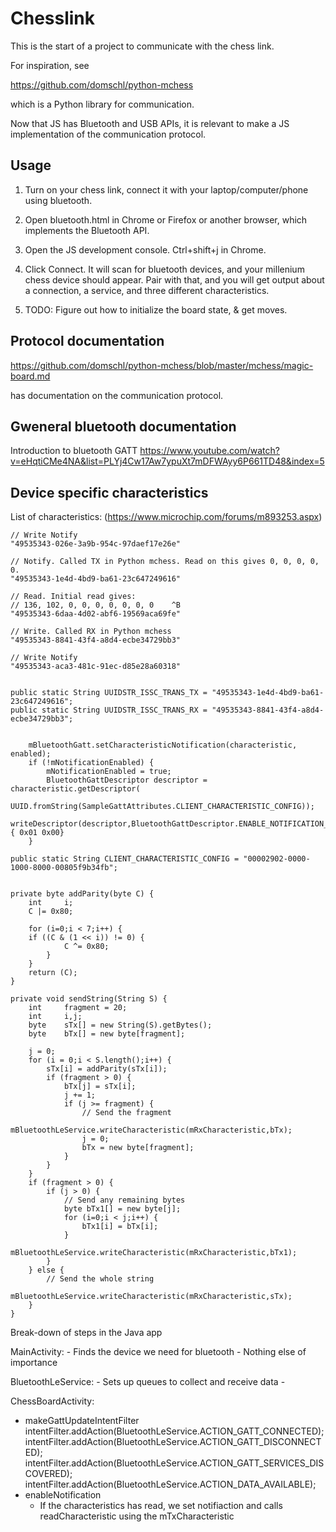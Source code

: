 # Chesslink

This is the start of a project to communicate with the chess link.

For inspiration, see

https://github.com/domschl/python-mchess

which is a Python library for communication.

Now that JS has Bluetooth and USB APIs, it is relevant to make a JS
implementation of the communication protocol.

## Usage

1. Turn on your chess link, connect it with your laptop/computer/phone
using bluetooth.

2. Open bluetooth.html in Chrome or Firefox or another browser, which
implements the Bluetooth API.

3. Open the JS development console. Ctrl+shift+j in Chrome.

4. Click Connect. It will scan for bluetooth devices, and your millenium
   chess device should appear. Pair with that, and you will get output
   about a connection, a service, and three different characteristics.

5. TODO: Figure out how to initialize the board state, & get moves.

## Protocol documentation

https://github.com/domschl/python-mchess/blob/master/mchess/magic-board.md

has documentation on the communication protocol.

## Gweneral bluetooth documentation

Introduction to bluetooth GATT
https://www.youtube.com/watch?v=eHqtiCMe4NA&list=PLYj4Cw17Aw7ypuXt7mDFWAyy6P661TD48&index=5

## Device specific characteristics

List of characteristics: (https://www.microchip.com/forums/m893253.aspx)

	// Write Notify
	"49535343-026e-3a9b-954c-97daef17e26e"

	// Notify. Called TX in Python mchess. Read on this gives 0, 0, 0, 0, 0.
	"49535343-1e4d-4bd9-ba61-23c647249616"

	// Read. Initial read gives:
	// 136, 102, 0, 0, 0, 0, 0, 0, 0   	^B
	"49535343-6daa-4d02-abf6-19569aca69fe"

	// Write. Called RX in Python mchess
	"49535343-8841-43f4-a8d4-ecbe34729bb3"

	// Write Notify
	"49535343-aca3-481c-91ec-d85e28a60318"


    public static String UUIDSTR_ISSC_TRANS_TX = "49535343-1e4d-4bd9-ba61-23c647249616";
    public static String UUIDSTR_ISSC_TRANS_RX = "49535343-8841-43f4-a8d4-ecbe34729bb3";


        mBluetoothGatt.setCharacteristicNotification(characteristic, enabled);
        if (!mNotificationEnabled) {
            mNotificationEnabled = true;
            BluetoothGattDescriptor descriptor = characteristic.getDescriptor(
                    UUID.fromString(SampleGattAttributes.CLIENT_CHARACTERISTIC_CONFIG));
            writeDescriptor(descriptor,BluetoothGattDescriptor.ENABLE_NOTIFICATION_VALUE); { 0x01 0x00}
        }

    public static String CLIENT_CHARACTERISTIC_CONFIG = "00002902-0000-1000-8000-00805f9b34fb";


    private byte addParity(byte C) {
        int     i;
        C |= 0x80;

        for (i=0;i < 7;i++) {
        if ((C & (1 << i)) != 0) {
                C ^= 0x80;
            }
        }
        return (C);
    }

    private void sendString(String S) {
        int     fragment = 20;
        int     i,j;
        byte    sTx[] = new String(S).getBytes();
        byte    bTx[] = new byte[fragment];

        j = 0;
        for (i = 0;i < S.length();i++) {
            sTx[i] = addParity(sTx[i]);
            if (fragment > 0) {
                bTx[j] = sTx[i];
                j += 1;
                if (j >= fragment) {
                    // Send the fragment
                    mBluetoothLeService.writeCharacteristic(mRxCharacteristic,bTx);
                    j = 0;
                    bTx = new byte[fragment];
                }
            }
        }
        if (fragment > 0) {
            if (j > 0) {
                // Send any remaining bytes
                byte bTx1[] = new byte[j];
                for (i=0;i < j;i++) {
                    bTx1[i] = bTx[i];
                }
                mBluetoothLeService.writeCharacteristic(mRxCharacteristic,bTx1);
            }
        } else {
            // Send the whole string
            mBluetoothLeService.writeCharacteristic(mRxCharacteristic,sTx);
        }
    }



Break-down of steps in the Java app

MainActivity:
    - Finds the device we need for bluetooth
    - Nothing else of importance

BluetoothLeService:
    - Sets up queues to collect and receive data
    - 

ChessBoardActivity:
- makeGattUpdateIntentFilter
        intentFilter.addAction(BluetoothLeService.ACTION_GATT_CONNECTED);
        intentFilter.addAction(BluetoothLeService.ACTION_GATT_DISCONNECTED);
        intentFilter.addAction(BluetoothLeService.ACTION_GATT_SERVICES_DISCOVERED);
        intentFilter.addAction(BluetoothLeService.ACTION_DATA_AVAILABLE);
- enableNotification
    - If the characteristics has read, we set notifiaction
      and calls readCharacteristic using the mTxCharacteristic

